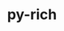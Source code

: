 ---
title: "py-rich"
layout: cache
categories: [package, develop-2024-03-17]
meta: {"versions": ["12.5.1", "13.4.2"], "compilers": ["apple-clang@=15.0.0", "gcc@=11.4.0", "gcc@=7.5.0", "gcc@=9.4.0", "oneapi@=2024.0.0"], "oss": ["ubuntu18.04", "ubuntu20.04", "ubuntu22.04", "ventura"], "platforms": ["darwin", "linux"], "targets": ["aarch64", "ppc64le", "x86_64_v3"], "stacks": ["e4s", "e4s-oneapi", "e4s-power", "ml-darwin-aarch64-mps", "ml-linux-x86_64-cpu", "ml-linux-x86_64-cuda", "ml-linux-x86_64-rocm", "radiuss", "root"], "num_specs": 8, "num_specs_by_stack": {"ml-darwin-aarch64-mps": 1, "root": 8, "radiuss": 2, "e4s-power": 1, "e4s": 1, "ml-linux-x86_64-cpu": 2, "ml-linux-x86_64-rocm": 1, "ml-linux-x86_64-cuda": 2, "e4s-oneapi": 1}}
spec_details: [{"hash": "qgq67wmnifci7hilfkpyk7cbnyx2ig2a", "compiler": "apple-clang@=15.0.0", "versions": ["13.4.2"], "os": "ventura", "platform": "darwin", "target": "aarch64", "variants": ["build_system=python_pip"], "stacks": ["ml-darwin-aarch64-mps", "root"], "size": "-", "tarball": "https://binaries.spack.io/develop-2024-03-17/build_cache/darwin-ventura-aarch64/apple-clang-15.0.0/py-rich-13.4.2/darwin-ventura-aarch64-apple-clang-15.0.0-py-rich-13.4.2-qgq67wmnifci7hilfkpyk7cbnyx2ig2a.spack"}, {"hash": "mkme6b6oozhgskje26ykuxc26oevrm5k", "compiler": "gcc@=7.5.0", "versions": ["13.4.2"], "os": "ubuntu18.04", "platform": "linux", "target": "x86_64_v3", "variants": ["build_system=python_pip"], "stacks": ["radiuss", "root"], "size": "-", "tarball": "https://binaries.spack.io/develop-2024-03-17/build_cache/linux-ubuntu18.04-x86_64_v3/gcc-7.5.0/py-rich-13.4.2/linux-ubuntu18.04-x86_64_v3-gcc-7.5.0-py-rich-13.4.2-mkme6b6oozhgskje26ykuxc26oevrm5k.spack"}, {"hash": "occpclt4rn24o5z734yqlttodmhzwzos", "compiler": "gcc@=7.5.0", "versions": ["13.4.2"], "os": "ubuntu18.04", "platform": "linux", "target": "x86_64_v3", "variants": ["build_system=python_pip"], "stacks": ["radiuss", "root"], "size": "-", "tarball": "https://binaries.spack.io/develop-2024-03-17/build_cache/linux-ubuntu18.04-x86_64_v3/gcc-7.5.0/py-rich-13.4.2/linux-ubuntu18.04-x86_64_v3-gcc-7.5.0-py-rich-13.4.2-occpclt4rn24o5z734yqlttodmhzwzos.spack"}, {"hash": "fgx3pbczoagrpjvgahahoqwiye5fwyqh", "compiler": "gcc@=9.4.0", "versions": ["12.5.1"], "os": "ubuntu20.04", "platform": "linux", "target": "ppc64le", "variants": ["build_system=python_pip"], "stacks": ["e4s-power", "root"], "size": "-", "tarball": "https://binaries.spack.io/develop-2024-03-17/build_cache/linux-ubuntu20.04-ppc64le/gcc-9.4.0/py-rich-12.5.1/linux-ubuntu20.04-ppc64le-gcc-9.4.0-py-rich-12.5.1-fgx3pbczoagrpjvgahahoqwiye5fwyqh.spack"}, {"hash": "vyosuhjzl74js7edhsivoswdd4y7kdfw", "compiler": "gcc@=11.4.0", "versions": ["12.5.1"], "os": "ubuntu22.04", "platform": "linux", "target": "x86_64_v3", "variants": ["build_system=python_pip"], "stacks": ["root", "e4s"], "size": "-", "tarball": "https://binaries.spack.io/develop-2024-03-17/build_cache/linux-ubuntu22.04-x86_64_v3/gcc-11.4.0/py-rich-12.5.1/linux-ubuntu22.04-x86_64_v3-gcc-11.4.0-py-rich-12.5.1-vyosuhjzl74js7edhsivoswdd4y7kdfw.spack"}, {"hash": "6ritj4qnjsvhr2wx7gqifvd6o2kudoh6", "compiler": "gcc@=11.4.0", "versions": ["13.4.2"], "os": "ubuntu22.04", "platform": "linux", "target": "x86_64_v3", "variants": ["build_system=python_pip"], "stacks": ["ml-linux-x86_64-cpu", "ml-linux-x86_64-rocm", "root", "ml-linux-x86_64-cuda"], "size": "-", "tarball": "https://binaries.spack.io/develop-2024-03-17/build_cache/linux-ubuntu22.04-x86_64_v3/gcc-11.4.0/py-rich-13.4.2/linux-ubuntu22.04-x86_64_v3-gcc-11.4.0-py-rich-13.4.2-6ritj4qnjsvhr2wx7gqifvd6o2kudoh6.spack"}, {"hash": "umawbcdn326almna5mbfceocdlki65nj", "compiler": "gcc@=11.4.0", "versions": ["13.4.2"], "os": "ubuntu22.04", "platform": "linux", "target": "x86_64_v3", "variants": ["build_system=python_pip"], "stacks": ["ml-linux-x86_64-cpu", "root", "ml-linux-x86_64-cuda"], "size": "-", "tarball": "https://binaries.spack.io/develop-2024-03-17/build_cache/linux-ubuntu22.04-x86_64_v3/gcc-11.4.0/py-rich-13.4.2/linux-ubuntu22.04-x86_64_v3-gcc-11.4.0-py-rich-13.4.2-umawbcdn326almna5mbfceocdlki65nj.spack"}, {"hash": "67nfjh2cixf7brzur4ojhuvw7kfwk7w3", "compiler": "oneapi@=2024.0.0", "versions": ["12.5.1"], "os": "ubuntu22.04", "platform": "linux", "target": "x86_64_v3", "variants": ["build_system=python_pip"], "stacks": ["root", "e4s-oneapi"], "size": "-", "tarball": "https://binaries.spack.io/develop-2024-03-17/build_cache/linux-ubuntu22.04-x86_64_v3/oneapi-2024.0.0/py-rich-12.5.1/linux-ubuntu22.04-x86_64_v3-oneapi-2024.0.0-py-rich-12.5.1-67nfjh2cixf7brzur4ojhuvw7kfwk7w3.spack"}]
---